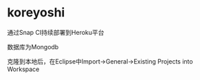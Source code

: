 # koreyoshi

通过Snap CI持续部署到Heroku平台

数据库为Mongodb

克隆到本地后，在Eclipse中Import->General->Existing Projects into Workspace
